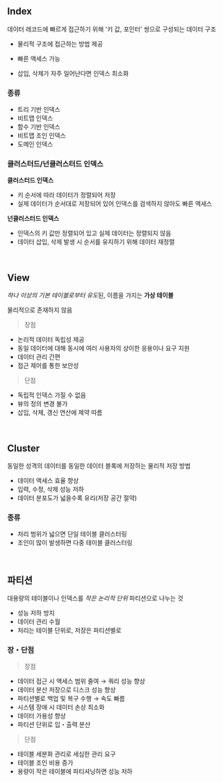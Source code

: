 ## Index

데이터 레코드에 빠르게 접근하기 위해 '키 값, 포인터' 쌍으로 구성되는 데이터 구조

- 물리적 구조에 접근하는 방법 제공

- 빠른 액세스 가능

- 삽입, 삭제가 자주 일어난다면 인덱스 최소화


### 종류

- 트리 기반 인덱스
- 비트맵 인덱스
- 함수 기반 인덱스
- 비트맵 조인 인덱스
- 도메인 인덱스

### 클러스터드/넌클러스터드 인덱스

**클러스터드 인덱스**
- 키 순서에 따라 데이터가 정렬되어 저장
- 실제 데이터가 순서대로 저장되어 있어 인덱스를 검색하지 않아도 빠른 액세스

**넌클러스터드 인덱스**
- 인덱스의 키 값만 정렬되어 있고 실제 데이터는 정렬되지 않음
- 데이터 삽입, 삭제 발생 시 순서를 유지하기 위해 데이터 재정렬

<br/>

## View

*하나 이상의 기본 테이블로부터 유도*된, 이름을 가지는 **가상 테이블**

물리적으로 존재하지 않음

> 장점

- 논리적 데이터 독립성 제공
- 동일 데이터에 대해 동시에 여러 사용자의 상이한 응용이나 요구 지원
- 데이터 관리 간편
- 접근 제어를 통한 보안성

> 단점

- 독립적 인덱스 가질 수 없음
- 뷰의 정의 변경 불가
- 삽입, 삭제, 갱신 연산에 제약 따름

<br/>

## Cluster

동일한 성격의 데이터를 동일한 데이터 블록에 저장하는 물리적 저장 방법

- 데이터 액세스 효율 향상
- 입력, 수정, 삭제 성능 저하
- 데이터 분포도가 넓을수록 유리(저장 공간 절약)

### 종류

- 처리 범위가 넓으면 단일 테이블 클러스터링
- 조인이 많이 발생하면 다중 테이블 클러스터링


<br/>

## 파티션

대용량의 테이블이나 인덱스를 *작은 논리적 단위* 파티션으로 나누는 것

- 성능 저하 방지
- 데이터 관리 수월
- 처리는 테이블 단위로, 저장은 파티션별로

### 장・단점

> 장점

- 데이터 접근 시 액세스 범위 줄여 → 쿼리 성능 향상
- 데이터 분산 저장으로 디스크 성능 향상
- 파티션별로 백업 및 복구 수행 → 속도 빠름
- 시스템 장애 시 데이터 손상 최소화
- 데이터 가용성 향상
- 파티션 단위로 입・출력 분산

> 단점

- 테이블 세분화 관리로 세심한 관리 요구
- 테이블 조인 비용 증가
- 용량이 작은 테이블에 파티셔닝하면 성능 저하
